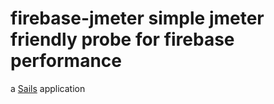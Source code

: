# firebase-jmeter simple jmeter friendly probe for firebase performance

a [Sails](http://sailsjs.org) application

